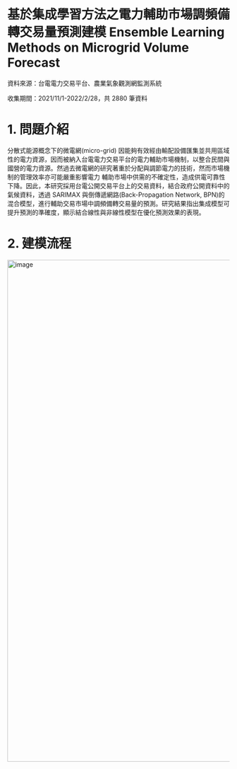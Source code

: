 # 基於集成學習方法之電力輔助市場調頻備轉交易量預測建模 Ensemble Learning Methods on Microgrid Volume Forecast

資料來源：台電電力交易平台、農業氣象觀測網監測系統

收集期間：2021/11/1-2022/2/28，共 2880 筆資料

# 1. 問題介紹
分散式能源概念下的微電網(micro-grid) 因能夠有效經由輸配設備匯集並共用區域性的電力資源，因而被納入台電電力交易平台的電力輔助市場機制，以整合民間與國營的電力資源。然過去微電網的研究著重於分配與調節電力的技術，然而市場機制的管理效率亦可能嚴重影響電力 輔助市場中供需的不確定性，造成供電可靠性下降。因此，本研究採用台電公開交易平台上的交易資料，結合政府公開資料中的氣候資料，透過 SARIMAX 與倒傳遞網路(Back-Propagation Network, BPN)的混合模型，進行輔助交易市場中調頻備轉交易量的預測。研究結果指出集成模型可提升預測的準確度，顯示結合線性與非線性模型在優化預測效果的表現。

# 2. 建模流程
<img width="1135" alt="image" src="https://github.com/nd2237/Ensemble-Learning-Methods-on-Microgrid-Volume-Forecast/assets/144366661/17a80183-3c3c-4510-88a7-496f610b1ad9">



